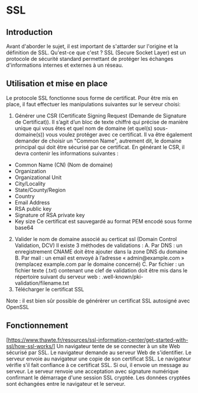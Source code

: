 # SSL
## Introduction

Avant d'aborder le sujet, il est important de s'attarder sur l'origine et la définition de SSL. 
Qu'est-ce que c'est ? SSL (Secure Socket Layer) est un protocole de sécurité standard permettant de protéger les échanges d'informations internes et externes à un réseau.
## Utilisation et mise en place
Le protocole SSL fonctionne sous forme de certificat.
Pour être mis en place, il faut effectuer les manipulations suivantes sur le serveur choisi:

1. Générer une CSR (Certificate Signing Request (Demande de Signature de Certificat)). Il s’agit d’un bloc de texte chiffré qui précise de manière unique qui vous êtes et quel nom de domaine (et quel(s) sous-domaine(s)) vous voulez protéger avec ce certificat. Il va être également demander de choisir un "Common Name", autrement dit, le domaine principal qui doit être sécurisé par ce certificat. En générant le CSR, il devra contenir les informations suivantes : 
* Common Name (CN) (Nom de domaine)
* Organization
* Organizational Unit
* City/Locality
* State/County/Region
* Country
* Email Address	
* RSA public key
* Signature of RSA private key
* Key size
Ce certificat est sauvegardé au format PEM encodé sous forme base64
2. Valider le nom de domaine associé au certicat ssl (Domain Control Validation, DCV)
Il existe 3 méthodes de validations :
A. Par DNS : un enregistrement CNAME doit être ajouter dans la zone DNS du domaine
B. Par mail : un email est envoyé à l’adresse « admin​@example​​.​com » (remplacez example.com par le domaine concerné)
C. Par fichier : un fichier texte (.txt) contenant une clef de validation doit être mis dans le répertoire suivant du serveur web : .well-known/pki-validation/filename.txt
3. Télécharger le certificat SSL

Note : il est bien sûr possible de générèrer un certificat SSL autosigné avec OpenSSL

## Fonctionnement 

[https://www.thawte.fr/resources/ssl-information-center/get-started-with-ssl/how-ssl-works/]
Un navigateur tente de se connecter à un site Web sécurisé par SSL. Le navigateur demande au serveur Web de s'identifier.
Le serveur envoie au navigateur une copie de son certificat SSL.
Le navigateur vérifie s'il fait confiance à ce certificat SSL. Si oui, il envoie un message au serveur.
Le serveur renvoie une acceptation avec signature numérique confirmant le démarrage d'une session SSL cryptée.
Les données cryptées sont échangées entre le navigateur et le serveur.
